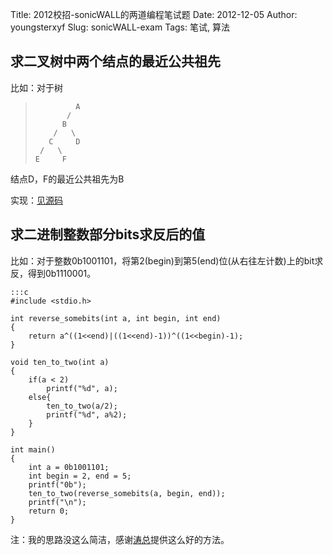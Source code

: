 Title: 2012校招-sonicWALL的两道编程笔试题
Date: 2012-12-05
Author: youngsterxyf
Slug: sonicWALL-exam
Tags: 笔试, 算法

求二叉树中两个结点的最近公共祖先
-----------------------------------

比如：对于树
>
>              A
>            /
>           B
>         /   \
>        C     D
>      /   \
>     E     F
>

结点D，F的最近公共祖先为B

实现：[见源码](https://github.com/youngsterxyf/Data-Structures-and-Algorithms/blob/master/nearest_common_ancestor.c)


求二进制整数部分bits求反后的值
------------------------------------

比如：对于整数0b1001101，将第2(begin)到第5(end)位(从右往左计数)上的bit求反，得到0b1110001。

    :::c
    #include <stdio.h>
    
    int reverse_somebits(int a, int begin, int end)
    {
	    return a^((1<<end)|((1<<end)-1))^((1<<begin)-1);
    }
    
    void ten_to_two(int a)
    {
	    if(a < 2)
		    printf("%d", a);
	    else{
		    ten_to_two(a/2);
		    printf("%d", a%2);
	    }
    }
    
    int main()
    {
	    int a = 0b1001101;
	    int begin = 2, end = 5;
	    printf("0b");
	    ten_to_two(reverse_somebits(a, begin, end));
	    printf("\n");
	    return 0;
    }

注：我的思路没这么简洁，感谢[涛总](https://github.com/tinytitan)提供这么好的方法。
